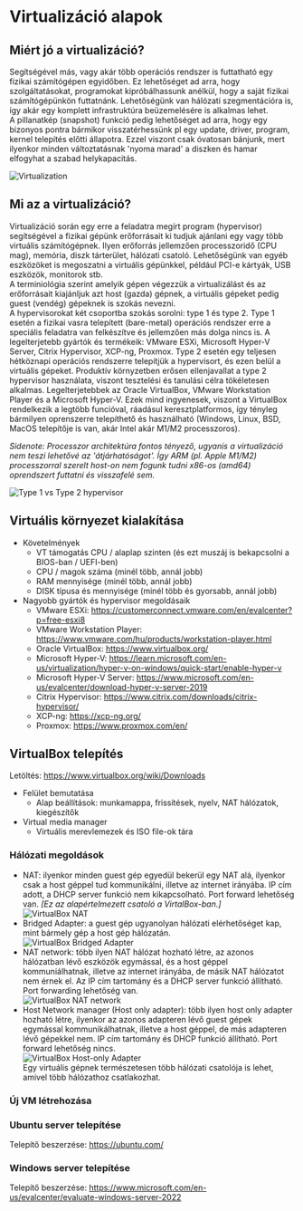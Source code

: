 # Virtualizáció alapok

## Miért jó a virtualizáció?
Segítségével más, vagy akár több operációs rendszer is futtatható egy fizikai számítógépen egyidőben. Ez lehetőséget ad arra, hogy szolgáltatásokat, programokat kipróbálhassunk anélkül, hogy a saját fizikai számítógépünkön futtatnánk. Lehetőségünk van hálózati szegmentációra is, így akár egy komplett infrastruktúra beüzemelésére is alkalmas lehet.  
A pillanatkép (snapshot) funkció pedig lehetőséget ad arra, hogy egy bizonyos pontra bármikor visszatérhessünk pl egy update, driver, program, kernel telepítés előtti állapotra. Ezzel viszont csak óvatosan bánjunk, mert ilyenkor minden változtatásnak 'nyoma marad' a diszken és hamar elfogyhat a szabad helykapacitás.

![Virtualization](resources/virtualization.png)

## Mi az a virtualizáció?
Virtualizáció során egy erre a feladatra megírt program (hypervisor) segítségével a fizikai gépünk erőforrásait ki tudjuk ajánlani egy vagy több virtuális számítógépnek. Ilyen erőforrás jellemzően processzoridő (CPU mag), memória, diszk tárterület, hálózati csatoló. Lehetőségünk van egyéb eszközöket is megoszatni a virtuális gépünkkel, például PCI-e kártyák, USB eszközök, monitorok stb.  
A terminiológia szerint amelyik gépen végezzük a virtualizálást és az erőforrásait kiajánljuk azt host (gazda) gépnek, a virtuális gépeket pedig guest (vendég) gépeknek is szokás nevezni.  
A hypervisorokat két csoportba szokás sorolni: type 1 és type 2. Type 1 esetén a fizikai vasra telepített (bare-metal) operációs rendszer erre a speciális feladatra van felkészítve és jellemzően más dolga nincs is. A legelterjetebb gyártók és termékeik: VMware ESXi, Microsoft Hyper-V Server, Citrix Hypervisor, XCP-ng, Proxmox. Type 2 esetén egy teljesen hétköznapi operációs rendszerre telepítjük a hypervisort, és ezen belül a virtuális gépeket. Produktív környzetben erősen ellenjavallat a type 2 hypervisor használata, viszont tesztelési és tanulási célra tökéletesen alkalmas. Legelterjetebbek az Oracle VirtualBox, VMware Workstation Player és a Microsoft Hyper-V. Ezek mind ingyenesek, viszont a VirtualBox rendelkezik a legtöbb funcióval, ráadásul keresztplatformos, így tényleg bármilyen oprenszerre telepíthető és használható (Windows, Linux, BSD, MacOS telepítője is van, akár Intel akár M1/M2 processzoros).  

*Sidenote: Processzor architektúra fontos tényező, ugyanis a virtualizáció nem teszi lehetővé az 'átjárhatóságot'. Így ARM (pl. Apple M1/M2) processzorral szerelt host-on nem fogunk tudni x86-os (amd64) oprendszert futtatni és visszafelé sem.*

![Type 1 vs Type 2 hypervisor](resources/virtualbox_type1_vs_type2.png)

## Virtuális környezet kialakítása
- Követelmények
  - VT támogatás CPU / alaplap szinten (és ezt muszáj is bekapcsolni a BIOS-ban / UEFI-ben)
  - CPU / magok száma (minél több, annál jobb)
  - RAM mennyisége (minél több, annál jobb)
  - DISK típusa és mennyisége (minél több és gyorsabb, annál jobb)
- Nagyobb gyártók és hypervisor megoldásaik
  - VMware ESXi: https://customerconnect.vmware.com/en/evalcenter?p=free-esxi8
  - VMware Workstation Player: https://www.vmware.com/hu/products/workstation-player.html
  - Oracle VirtualBox: https://www.virtualbox.org/
  - Microsoft Hyper-V: https://learn.microsoft.com/en-us/virtualization/hyper-v-on-windows/quick-start/enable-hyper-v
  - Microsoft Hyper-V Server: https://www.microsoft.com/en-us/evalcenter/download-hyper-v-server-2019
  - Citrix Hypervisor: https://www.citrix.com/downloads/citrix-hypervisor/
  - XCP-ng: https://xcp-ng.org/
  - Proxmox: https://www.proxmox.com/en/

## VirtualBox telepítés
Letöltés: https://www.virtualbox.org/wiki/Downloads
- Felület bemutatása
  - Alap beállítások: munkamappa, frissítések, nyelv, NAT hálózatok, kiegészítők
- Virtual media manager
  - Virtuális merevlemezek és ISO file-ok tára

### Hálózati megoldások
  - NAT: ilyenkor minden guest gép egyedül bekerül egy NAT alá, ilyenkor csak a host géppel tud kommunikálni, illetve az internet irányába. IP cím adott, a DHCP server funkció nem kikapcsolható. Port forward lehetőség van. *[Ez az alapértelmezett csatoló a VirtalBox-ban.]*  
  ![VirtualBox NAT](resources/virtualbox_nat.png)
  - Bridged Adapter: a guest gép ugyanolyan hálózati elérhetőséget kap, mint bármely gép a host gép hálózatán.  
  ![VirtualBox Bridged Adapter](resources/virtualbox_bridged.png)
  - NAT network: több ilyen NAT hálózat hozható létre, az azonos hálózatban lévő eszközök egymással, és a host géppel kommuniálhatnak, illetve az internet irányába, de másik NAT hálózatot nem érnek el. Az IP cím tartomány és a DHCP server funkció állítható. Port forwarding lehetőség van.  
  ![VirtualBox NAT network](resources/virtualbox_nat_network.png)
  - Host Network manager (Host only adapter): több ilyen host only adapter hozható létre, ilyenkor az azonos adapteren lévő guest gépek egymással kommunikálhatnak, illetve a host géppel, de más adapteren lévő gépekkel nem. IP cím tartomány és DHCP funkció állítható. Port forward lehetőség nincs.  
  ![VirtualBox Host-only Adapter](resources/virtualbox_host_only.png)  
Egy virtuális gépnek természetesen több hálózati csatolója is lehet, amivel több hálózathoz csatlakozhat.

### Új VM létrehozása  
  

### Ubuntu server telepítése

Telepítő beszerzése: https://ubuntu.com/

### Windows server telepítése
Telepítő beszerzése: https://www.microsoft.com/en-us/evalcenter/evaluate-windows-server-2022
